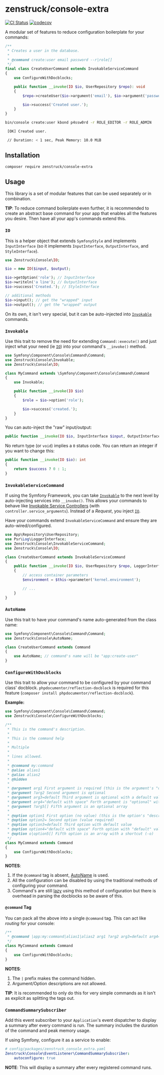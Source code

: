# zenstruck/console-extra

[![CI Status](https://github.com/zenstruck/console-extra/workflows/CI/badge.svg)](https://github.com/zenstruck/console-extra/actions?query=workflow%3ACI)
[![codecov](https://codecov.io/gh/zenstruck/console-extra/branch/1.x/graph/badge.svg?token=OEFPA53TDM)](https://codecov.io/gh/zenstruck/console-extra)

A modular set of features to reduce configuration boilerplate for your commands:

```php
/**
 * Creates a user in the database.
 *
 * @command create:user email password --r|role[]
 */
final class CreateUserCommand extends InvokableServiceCommand
{
    use ConfigureWithDocblocks;

    public function __invoke(IO $io, UserRepository $repo): void
    {
        $repo->createUser($io->argument('email'), $io->argument('password'), $io->option('role'));

        $io->success('Created user.');
    }
}
```

```bash
bin/console create:user kbond p4ssw0rd -r ROLE_EDITOR -r ROLE_ADMIN

 [OK] Created user.

 // Duration: < 1 sec, Peak Memory: 10.0 MiB
```

## Installation

```bash
composer require zenstruck/console-extra
```

## Usage

This library is a set of modular features that can be used separately or in combination.

**TIP**: To reduce command boilerplate even further, it is recommended to create an abstract base command for your
app that enables all the features you desire. Then have all your app's commands extend this.

### `IO`

This is a helper object that extends `SymfonyStyle` and implements `InputInterface` (so it implements
`InputInterface`, `OutputInterface`, and `StyleInterface`).

```php
use Zenstruck\Console\IO;

$io = new IO($input, $output);

$io->getOption('role'); // InputInterface
$io->writeln('a line'); // OutputInterface
$io->success('Created.'); // StyleInterface

// additional methods
$io->input(); // get the "wrapped" input
$io->output(); // get the "wrapped" output
```

On its own, it isn't very special, but it can be auto-injected into [`Invokable`](#invokable) commands.

### `Invokable`

Use this trait to remove the need for extending `Command::execute()` and just inject what your need (ie [`IO`](#io))
into your command's `__invoke()` method.

```php
use Symfony\Component\Console\Command\Command;
use Zenstruck\Console\Invokable;
use Zenstruck\Console\IO;

class MyCommand extends \Symfony\Component\Console\Command\Command
{
    use Invokable;

    public function __invoke(IO $io)
    {
        $role = $io->option('role');

        $io->success('created.');
    }
}
```

You can auto-inject the "raw" input/output:

```php
public function __invoke(IO $io, InputInterface $input, OutputInterface $output)
```

No return type (or `void`) implies a `0` status code. You can return an integer if you want to change this:

```php
public function __invoke(IO $io): int
{
    return $success ? 0 : 1;
}
```

### `InvokableServiceCommand`

If using the Symfony Framework, you can take [`Invokable`](#invokable) to the next level by auto-injecting services
into `__invoke()`. This allows your commands to behave like
[Invokable Service Controllers](https://symfony.com/doc/current/controller/service.html#invokable-controllers)
(with `controller.service_arguments`). Instead of a _Request_, you inject [`IO`](#io).

Have your commands extend `InvokableServiceCommand` and ensure they are auto-wired/configured.

```php
use App\Repository\UserRepository;
use Psr\Log\LoggerInterface;
use Zenstruck\Console\InvokableServiceCommand;
use Zenstruck\Console\IO;

class CreateUserCommand extends InvokableServiceCommand
{
    public function __invoke(IO $io, UserRepository $repo, LoggerInterface $logger): void
    {
        // access container parameters
        $environment = $this->parameter('kernel.environment');

        // ...
    }
}
```

### `AutoName`

Use this trait to have your command's name auto-generated from the class name:

```php
use Symfony\Component\Console\Command\Command;
use Zenstruck\Console\AutoName;

class CreateUserCommand extends Command
{
    use AutoName; // command's name will be "app:create-user"
}
```

### `ConfigureWithDocblocks`

Use this trait to allow your command to be configured by your command class' docblock.
`phpdocumentor/reflection-docblock` is required for this feature
(`composer install phpdocumentor/reflection-docblock`).

**Example:**

```php
use Symfony\Component\Console\Command\Command;
use Zenstruck\Console\ConfigureWithDocblocks;

/**
 * This is the command's description.
 *
 * This is the command help
 *
 * Multiple
 *
 * lines allowed.
 *
 * @command my:command
 * @alias alias1
 * @alias alias2
 * @hidden
 *
 * @argument arg1 First argument is required (this is the argument's "description")
 * @argument ?arg2 Second argument is optional
 * @argument arg3=default Third argument is optional with a default value
 * @argument arg4="default with space" Forth argument is "optional" with a default value (with spaces)
 * @argument ?arg5[] Fifth argument is an optional array
 *
 * @option option1 First option (no value) (this is the option's "description")
 * @option option2= Second option (value required)
 * @option option3=default Third option with default value
 * @option option4="default with space" Forth option with "default" value (with spaces)
 * @option o|option5[] Fifth option is an array with a shortcut (-o)
 */
class MyCommand extends Command
{
    use ConfigureWithDocblocks;
}
```

**NOTES**:
1. If the `@command` tag is absent, [AutoName](#autoname) is used.
2. All the configuration can be disabled by using the traditional methods of configuring your command.
3. Command's are still [lazy](https://symfony.com/blog/new-in-symfony-3-4-lazy-commands) using this method of
   configuration but there is overhead in parsing the docblocks so be aware of this.

#### `@command` Tag

You can pack all the above into a single `@command` tag. This can act like _routing_ for your console:

```php
/**
 * @command |app:my:command|alias1|alias2 arg1 ?arg2 arg3=default arg4="default with space" ?arg5[] --option1 --option2= --option3=default --option4="default with space" --o|option5[]
 */
class MyCommand extends Command
{
    use ConfigureWithDocblocks;
}
```

**NOTES**:
1. The `|` prefix makes the command hidden.
2. Argument/Option descriptions are not allowed.

**TIP**: It is recommended to only do this for very simple commands as it isn't as explicit as splitting the tags out.

### `CommandSummarySubscriber`

Add this event subscriber to your `Application`'s event dispatcher to display a summary after every command is run.
The summary includes the duration of the command and peak memory usage.

If using Symfony, configure it as a service to enable:

```yaml
# config/packages/zenstruck_console_extra.yaml
Zenstruck\Console\EventListener\CommandSummarySubscriber:
    autoconfigure: true
```

**NOTE**: This will display a summary after every registered command runs.
